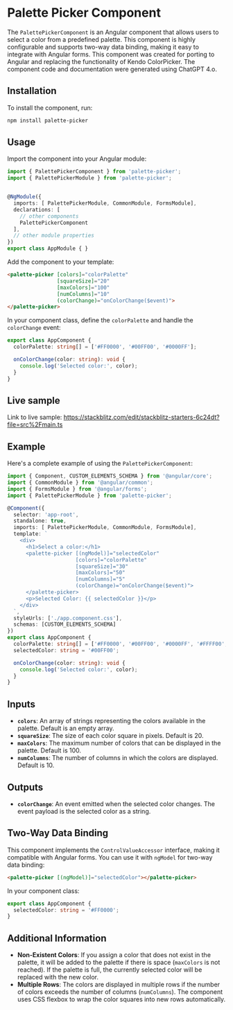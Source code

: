 # Palette Picker Component

The `PalettePickerComponent` is an Angular component that allows users to select a color from a predefined palette. This component is highly configurable and supports two-way data binding, making it easy to integrate with Angular forms. This component was created for porting to Angular and replacing the functionality of Kendo ColorPicker. The component code and documentation were generated using ChatGPT 4.o.

## Installation

To install the component, run:

```bash
npm install palette-picker
```

## Usage

Import the component into your Angular module:

```typescript
import { PalettePickerComponent } from 'palette-picker';
import { PalettePickerModule } from 'palette-picker';


@NgModule({
  imports: [ PalettePickerModule, CommonModule, FormsModule],
  declarations: [
    // other components
    PalettePickerComponent
  ],
  // other module properties
})
export class AppModule { }
```

Add the component to your template:

```html
<palette-picker [colors]="colorPalette"
                [squareSize]="20"
                [maxColors]="100"
                [numColumns]="10"
                (colorChange)="onColorChange($event)">
</palette-picker>
```

In your component class, define the `colorPalette` and handle the `colorChange` event:

```typescript
export class AppComponent {
  colorPalette: string[] = ['#FF0000', '#00FF00', '#0000FF'];

  onColorChange(color: string): void {
    console.log('Selected color:', color);
  }
}
```
## Live sample

Link to live sample: https://stackblitz.com/edit/stackblitz-starters-6c24dt?file=src%2Fmain.ts

## Example

Here's a complete example of using the `PalettePickerComponent`:

```typescript
import { Component, CUSTOM_ELEMENTS_SCHEMA } from '@angular/core';
import { CommonModule } from '@angular/common';
import { FormsModule } from '@angular/forms';
import { PalettePickerModule } from 'palette-picker';

@Component({
  selector: 'app-root',
  standalone: true,
  imports: [ PalettePickerModule, CommonModule, FormsModule],
  template: `
    <div>
      <h1>Select a color:</h1>
      <palette-picker [(ngModel)]="selectedColor"
                      [colors]="colorPalette"
                      [squareSize]="30"
                      [maxColors]="50"
                      [numColumns]="5"
                      (colorChange)="onColorChange($event)">
      </palette-picker>
      <p>Selected Color: {{ selectedColor }}</p>
    </div>
  `,
  styleUrls: ['./app.component.css'],
  schemas: [CUSTOM_ELEMENTS_SCHEMA]
})
export class AppComponent {
  colorPalette: string[] = ['#FF0000', '#00FF00', '#0000FF', '#FFFF00', '#FF00FF'];
  selectedColor: string = '#00FF00';

  onColorChange(color: string): void {
    console.log('Selected color:', color);
  }
}
```

## Inputs

- **`colors`**: An array of strings representing the colors available in the palette. Default is an empty array.
- **`squareSize`**: The size of each color square in pixels. Default is 20.
- **`maxColors`**: The maximum number of colors that can be displayed in the palette. Default is 100.
- **`numColumns`**: The number of columns in which the colors are displayed. Default is 10.

## Outputs

- **`colorChange`**: An event emitted when the selected color changes. The event payload is the selected color as a string.

## Two-Way Data Binding

This component implements the `ControlValueAccessor` interface, making it compatible with Angular forms. You can use it with `ngModel` for two-way data binding:

```html
<palette-picker [(ngModel)]="selectedColor"></palette-picker>
```

In your component class:

```typescript
export class AppComponent {
  selectedColor: string = '#FF0000';
}
```

## Additional Information

- **Non-Existent Colors**: If you assign a color that does not exist in the palette, it will be added to the palette if there is space (`maxColors` is not reached). If the palette is full, the currently selected color will be replaced with the new color.
- **Multiple Rows**: The colors are displayed in multiple rows if the number of colors exceeds the number of columns (`numColumns`). The component uses CSS flexbox to wrap the color squares into new rows automatically.
